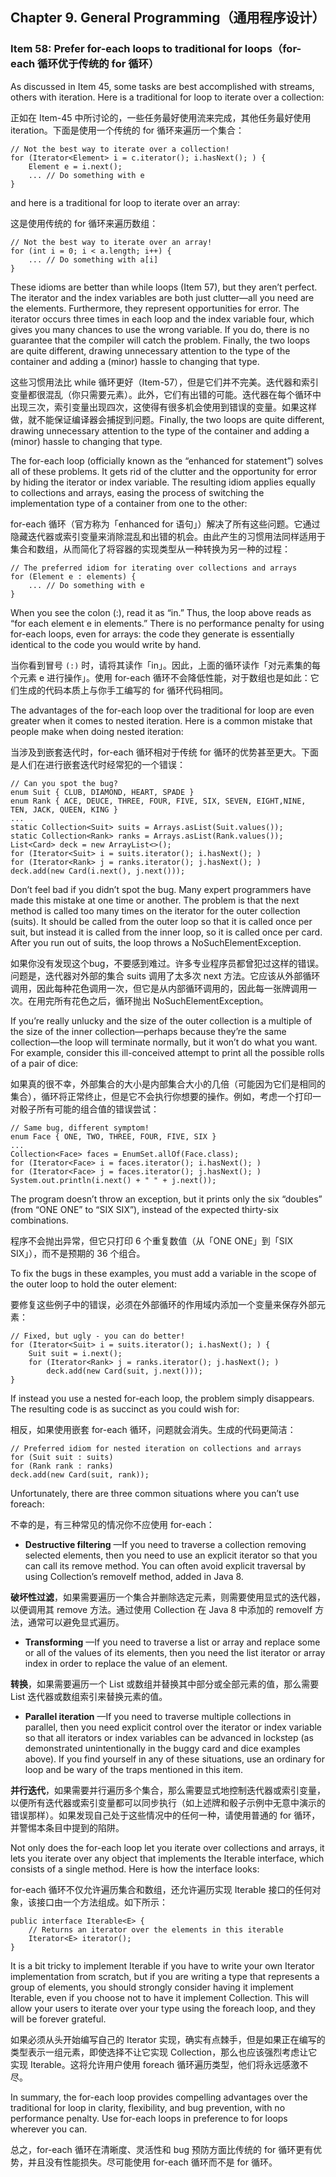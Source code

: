 ## Chapter 9. General Programming（通用程序设计）

### Item 58: Prefer for-each loops to traditional for loops（for-each 循环优于传统的 for 循环）

As discussed in Item 45, some tasks are best accomplished with streams, others with iteration. Here is a traditional for loop to iterate over a collection:

正如在 Item-45 中所讨论的，一些任务最好使用流来完成，其他任务最好使用 iteration。下面是使用一个传统的 for 循环来遍历一个集合：

```
// Not the best way to iterate over a collection!
for (Iterator<Element> i = c.iterator(); i.hasNext(); ) {
    Element e = i.next();
    ... // Do something with e
}
```

and here is a traditional for loop to iterate over an array:

这是使用传统的 for 循环来遍历数组：

```
// Not the best way to iterate over an array!
for (int i = 0; i < a.length; i++) {
    ... // Do something with a[i]
}
```

These idioms are better than while loops (Item 57), but they aren’t perfect. The iterator and the index variables are both just clutter—all you need are the elements. Furthermore, they represent opportunities for error. The iterator occurs three times in each loop and the index variable four, which gives you many chances to use the wrong variable. If you do, there is no guarantee that the compiler will catch the problem. Finally, the two loops are quite different, drawing unnecessary attention to the type of the container and adding a (minor) hassle to changing that type.

这些习惯用法比 while 循环更好（Item-57），但是它们并不完美。迭代器和索引变量都很混乱（你只需要元素）。此外，它们有出错的可能。迭代器在每个循环中出现三次，索引变量出现四次，这使得有很多机会使用到错误的变量。如果这样做，就不能保证编译器会捕捉到问题。Finally, the two loops are quite different, drawing unnecessary attention to the type of the container and adding a (minor) hassle to changing that type.

The for-each loop (officially known as the “enhanced for statement”) solves all of these problems. It gets rid of the clutter and the opportunity for error by hiding the iterator or index variable. The resulting idiom applies equally to collections and arrays, easing the process of switching the implementation type of a container from one to the other:

for-each 循环（官方称为「enhanced for 语句」）解决了所有这些问题。它通过隐藏迭代器或索引变量来消除混乱和出错的机会。由此产生的习惯用法同样适用于集合和数组，从而简化了将容器的实现类型从一种转换为另一种的过程：

```
// The preferred idiom for iterating over collections and arrays
for (Element e : elements) {
    ... // Do something with e
}
```

When you see the colon (:), read it as “in.” Thus, the loop above reads as “for each element e in elements.” There is no performance penalty for using for-each loops, even for arrays: the code they generate is essentially identical to the code you would write by hand.

当你看到冒号 `(:)` 时，请将其读作「in」。因此，上面的循环读作「对元素集的每个元素 e 进行操作」。使用 for-each 循环不会降低性能，对于数组也是如此：它们生成的代码本质上与你手工编写的 for 循环代码相同。

The advantages of the for-each loop over the traditional for loop are even greater when it comes to nested iteration. Here is a common mistake that people make when doing nested iteration:

当涉及到嵌套迭代时，for-each 循环相对于传统 for 循环的优势甚至更大。下面是人们在进行嵌套迭代时经常犯的一个错误：

```
// Can you spot the bug?
enum Suit { CLUB, DIAMOND, HEART, SPADE }
enum Rank { ACE, DEUCE, THREE, FOUR, FIVE, SIX, SEVEN, EIGHT,NINE, TEN, JACK, QUEEN, KING }
...
static Collection<Suit> suits = Arrays.asList(Suit.values());
static Collection<Rank> ranks = Arrays.asList(Rank.values());
List<Card> deck = new ArrayList<>();
for (Iterator<Suit> i = suits.iterator(); i.hasNext(); )
for (Iterator<Rank> j = ranks.iterator(); j.hasNext(); )
deck.add(new Card(i.next(), j.next()));
```

Don’t feel bad if you didn’t spot the bug. Many expert programmers have made this mistake at one time or another. The problem is that the next method is called too many times on the iterator for the outer collection (suits). It should be called from the outer loop so that it is called once per suit, but instead it is called from the inner loop, so it is called once per card. After you run out of suits, the loop throws a NoSuchElementException.

如果你没有发现这个bug，不要感到难过。许多专业程序员都曾犯过这样的错误。问题是，迭代器对外部的集合 suits 调用了太多次 next 方法。它应该从外部循环调用，因此每种花色调用一次，但它是从内部循环调用的，因此每一张牌调用一次。在用完所有花色之后，循环抛出 NoSuchElementException。

If you’re really unlucky and the size of the outer collection is a multiple of the size of the inner collection—perhaps because they’re the same collection—the loop will terminate normally, but it won’t do what you want. For example, consider this ill-conceived attempt to print all the possible rolls of a pair of dice:

如果真的很不幸，外部集合的大小是内部集合大小的几倍（可能因为它们是相同的集合），循环将正常终止，但是它不会执行你想要的操作。例如，考虑一个打印一对骰子所有可能的组合值的错误尝试：

```
// Same bug, different symptom!
enum Face { ONE, TWO, THREE, FOUR, FIVE, SIX }
...
Collection<Face> faces = EnumSet.allOf(Face.class);
for (Iterator<Face> i = faces.iterator(); i.hasNext(); )
for (Iterator<Face> j = faces.iterator(); j.hasNext(); )
System.out.println(i.next() + " " + j.next());
```

The program doesn’t throw an exception, but it prints only the six “doubles” (from “ONE ONE” to “SIX SIX”), instead of the expected thirty-six combinations.

程序不会抛出异常，但它只打印 6 个重复数值（从「ONE ONE」到「SIX SIX」），而不是预期的 36 个组合。

To fix the bugs in these examples, you must add a variable in the scope of the outer loop to hold the outer element:

要修复这些例子中的错误，必须在外部循环的作用域内添加一个变量来保存外部元素：

```
// Fixed, but ugly - you can do better!
for (Iterator<Suit> i = suits.iterator(); i.hasNext(); ) {
    Suit suit = i.next();
    for (Iterator<Rank> j = ranks.iterator(); j.hasNext(); )
        deck.add(new Card(suit, j.next()));
}
```

If instead you use a nested for-each loop, the problem simply disappears. The resulting code is as succinct as you could wish for:

相反，如果使用嵌套 for-each 循环，问题就会消失。生成的代码更简洁：

```
// Preferred idiom for nested iteration on collections and arrays
for (Suit suit : suits)
for (Rank rank : ranks)
deck.add(new Card(suit, rank));
```

Unfortunately, there are three common situations where you can’t use foreach:

不幸的是，有三种常见的情况你不应使用 for-each：

- **Destructive filtering** —If you need to traverse a collection removing selected elements, then you need to use an explicit iterator so that you can call its remove method. You can often avoid explicit traversal by using Collection’s removeIf method, added in Java 8.

**破坏性过滤**，如果需要遍历一个集合并删除选定元素，则需要使用显式的迭代器，以便调用其 remove 方法。通过使用 Collection 在 Java 8 中添加的 removeIf 方法，通常可以避免显式遍历。

- **Transforming** —If you need to traverse a list or array and replace some or all of the values of its elements, then you need the list iterator or array index in order to replace the value of an element.

**转换**，如果需要遍历一个 List 或数组并替换其中部分或全部元素的值，那么需要 List 迭代器或数组索引来替换元素的值。

- **Parallel iteration** —If you need to traverse multiple collections in parallel, then you need explicit control over the iterator or index variable so that all iterators or index variables can be advanced in lockstep (as demonstrated unintentionally in the buggy card and dice examples above). If you find yourself in any of these situations, use an ordinary for loop and be wary of the traps mentioned in this item.

**并行迭代**，如果需要并行遍历多个集合，那么需要显式地控制迭代器或索引变量，以便所有迭代器或索引变量都可以同步执行（如上述牌和骰子示例中无意中演示的错误那样）。如果发现自己处于这些情况中的任何一种，请使用普通的 for 循环，并警惕本条目中提到的陷阱。

Not only does the for-each loop let you iterate over collections and arrays, it lets you iterate over any object that implements the Iterable interface, which consists of a single method. Here is how the interface looks:

for-each 循环不仅允许遍历集合和数组，还允许遍历实现 Iterable 接口的任何对象，该接口由一个方法组成。如下所示：

```
public interface Iterable<E> {
    // Returns an iterator over the elements in this iterable
    Iterator<E> iterator();
}
```

It is a bit tricky to implement Iterable if you have to write your own Iterator implementation from scratch, but if you are writing a type that represents a group of elements, you should strongly consider having it implement Iterable, even if you choose not to have it implement Collection. This will allow your users to iterate over your type using the foreach loop, and they will be forever grateful.

如果必须从头开始编写自己的 Iterator 实现，确实有点棘手，但是如果正在编写的类型表示一组元素，即使选择不让它实现 Collection，那么也应该强烈考虑让它实现 Iterable。这将允许用户使用 foreach 循环遍历类型，他们将永远感激不尽。

In summary, the for-each loop provides compelling advantages over the traditional for loop in clarity, flexibility, and bug prevention, with no performance penalty. Use for-each loops in preference to for loops wherever you can.

总之，for-each 循环在清晰度、灵活性和 bug 预防方面比传统的 for 循环更有优势，并且没有性能损失。尽可能使用 for-each 循环而不是 for 循环。
